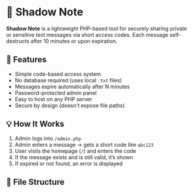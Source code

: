 # 🔐 Shadow Note

**Shadow Note** is a lightweight PHP-based tool for securely sharing private or sensitive text messages via short access codes. Each message self-destructs after 10 minutes or upon expiration.

## 🚀 Features

- Simple code-based access system
- No database required (uses local `.txt` files)
- Messages expire automatically after N minutes
- Password-protected admin panel
- Easy to host on any PHP server
- Secure by design (doesn't expose file paths)

## 💡 How It Works

1. Admin logs into `/admin.php`
2. Admin enters a message → gets a short code like `abc123`
3. User visits the homepage (`/`) and enters the code
4. If the message exists and is still valid, it’s shown
5. If expired or not found, an error is displayed

## 📁 File Structure

